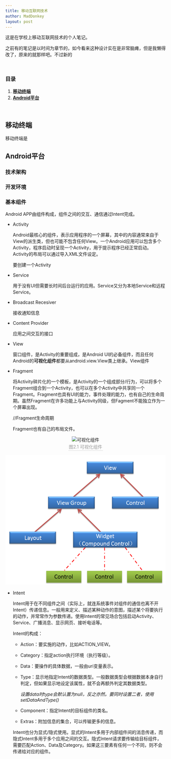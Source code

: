 ```yaml
---
title: 移动互联网技术
author: MadDonkey
layout: post
---
```


这是在学校上移动互联网技术的个人笔记。

之前有的笔记是以时间为章节的，如今看来这种设计实在是非常脑瘫，但是我懒得改了，原来的就那样吧。不过新的

<br />

### 目录

1. **<a href="#移动终端">移动终端</a>**
2. **<a href="#Android平台">Android平台</a>**

<br />

## <a id="移动终端">移动终端</a>

移动终端是

## <a id="Android平台">Android平台</a>

### 技术架构



### 开发环境



### 基本组件

Android APP由组件构成，组件之间的交互、通信通过Intent完成。

- Activity

  Android最核心的组件，表示应用程序的一个屏幕，其中的内容通常来自于View的派生类，但也可能不包含任何View。一个Android应用可以包含多个Activity，程序启动时呈现一个Activity，用于提示程序已经正常启动。Activity的布局可以通过导入XML文件设定。

  要创建一个Activity

  

  

  

- Service

  用于没有UI但需要长时间后台运行的应用。Service又分为本地Service和远程Service。

- Broadcast Recesiver

  接收通知信息

- Content Provider

  应用之间交互的接口

- View

  窗口组件，是Activity的重要组成，是Android UI的必备组件，而且任何Android的**可视化组件**都要从android.view.View类上继承。View组件

- Fragment

  将Activity碎片化的一个模板，是Activity的一个组成部分/行为，可以将多个Fragment组合到一个Activity，也可以在多个Activity中共享同一个Fragment。Fragment也具有UI的能力，事件处理的能力，也有自己的生命周期。虽然Fragment在许多功能上与Activity同级，但Fagment不能独立作为一个屏幕出现。

  //Fragment生命周期

  Fragment也有自己的布局文件。

<center>    <img src="{{'assets/postResources/image-20200929160813962.png'|relative_url}}" alt="可视化组件" />    <br>    <div style="color:orange; border-bottom: 1px solid #d9d9d9;    display: inline-block;    color: #999;    padding: 2px;">图2.1 可视化组件</div> </center>

![image-20200929160813962](../assets/postResources/image-20200929160813962.png)

- Intent

  Intent用于在不同组件之间（实际上，就连系统事件对组件的通信也离不开Intent）传递信息。一般用来定义、描述某种动作的意图，描述某个将要执行的动作，并常常作为参数传递。使用Intent的常见场合包括启动Activity、Service、广播消息、显示网页、接听电话等。

  Intent的构成：

  - Action：要实施的动作，比如ACTION_VIEW。

  - Category：指定action执行环境（执行等级）。

  - Data：要操作的具体数据，一般由uri变量表示。

  - Type：显示地指定Intent的数据类型。一般数据类型会根据数据本身自行判定，但如果显示地设定该属性，就不会再额外判定其数据类型。

    *设置data时type会默认置为null，反之亦然。要同时设置二者，使用setDataAndType()*

  - Component：指定Intent的目标组件的类名。

  - Extras：附加信息的集合，可以传输更多的信息。

  Intent也分为显式/隐式使用。显式的Intent多用于内部组件间的消息传递，而隐式Intent多用于多个应用之间的交互。隐式Intent请求要传输给目标组件，需要匹配Action、Data及Category。如果这三要素有任何一个不同，则不会传递给对应的组件。

  





